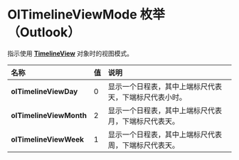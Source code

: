 
# OlTimelineViewMode 枚举 （Outlook）

指示使用  **[TimelineView](fb14c1a1-f542-fa1e-f30f-c5ee3d2f0206.md)** 对象时的视图模式。



|**名称**|**值**|**说明**|
|:-----|:-----|:-----|
|**olTimelineViewDay**|0|显示一个日程表，其中上端标尺代表天，下端标尺代表小时。|
|**olTimelineViewMonth**|2|显示一个日程表，其中上端标尺代表月，下端标尺代表天。|
|**olTimelineViewWeek**|1|显示一个日程表，其中上端标尺代表周，下端标尺代表天。|
